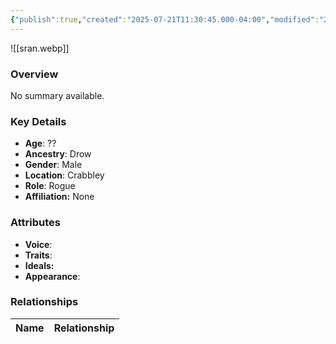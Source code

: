 ```yaml
---
{"publish":true,"created":"2025-07-21T11:30:45.000-04:00","modified":"2025-07-25T11:37:31.000-04:00","published":"2025-07-25T11:37:31.000-04:00","cssclasses":"","Age":"??","Ancestry":"Drow","Gender":"Male","Location":["Crabbley"],"Role":["Rogue"],"Affiliation":["None"],"Appearances":["[[-The High Rollers Campaign-]]"]}
---
```



![[sran.webp]]

### Overview
No summary available.

### Key Details
- **Age**: ??
- **Ancestry**: Drow
- **Gender**: Male
- **Location**: Crabbley
- **Role**: Rogue
- **Affiliation:** None

### Attributes
- **Voice**: 
- **Traits**: 
- **Ideals:** 
- **Appearance**:

### Relationships

| Name  | Relationship |
| ----- | ------------ |
